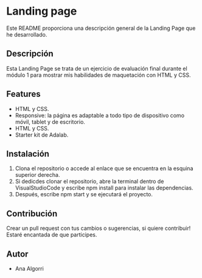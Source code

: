 
# Landing page 

Este README proporciona una descripción general de la Landing Page que he desarrollado. 


## Descripción

Esta Landing Page se trata de un ejercicio de evaluación final durante el módulo 1 para mostrar mis habilidades de maquetación con HTML y CSS.
## Features
- HTML y CSS.
- Responsive: la página es adaptable a todo tipo de dispositivo como móvil, tablet y de escritorio.
- HTML y CSS.
- Starter kit de Adalab.

## Instalación

1. Clona el repositorio o accede al enlace que se encuentra en la esquina superior derecha.
2. Si dedicdes clonar el repositorio, abre la terminal dentro de VisualStudioCode y escribe npm install para instalar las dependencias.
3. Después, escribe npm start y se ejecutará el proyecto.

    
## Contribución

Crear un pull request con tus cambios o sugerencias, si quiere contribuir! Estaré encantada de que participes.


## Autor

- Ana Algorri
